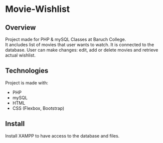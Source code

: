 # Movie-Wishlist

## Overview
Project made for PHP & mySQL Classes at Baruch College.
<br/>
It ancludes list of movies that user wants to watch. It is connected to the database. User can make changes: edit, add or delete movies and retrieve actual wishlist.

## Technologies
Project is made with: 
* PHP
* mySQL
* HTML
* CSS (Flexbox, Bootstrap)

## Install
Install XAMPP to have access to the database and files.
